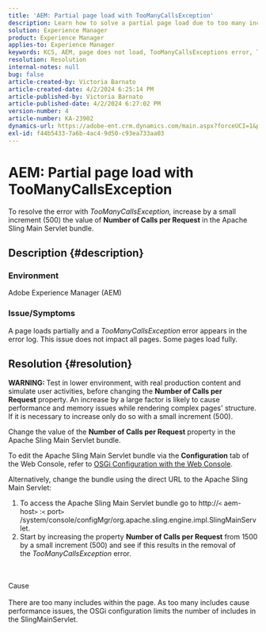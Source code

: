 ```yaml
---
title: 'AEM: Partial page load with TooManyCallsException'
description: Learn how to solve a partial page load due to too many includes within the page.
solution: Experience Manager
product: Experience Manager
applies-to: Experience Manager
keywords: KCS, AEM, page does not load, TooManyCallsExceptions error, TooManyCallsExceptions, Adobe Experience Manager, troubleshooting, Experience Manager
resolution: Resolution
internal-notes: null
bug: false
article-created-by: Victoria Barnato
article-created-date: 4/2/2024 6:25:14 PM
article-published-by: Victoria Barnato
article-published-date: 4/2/2024 6:27:02 PM
version-number: 4
article-number: KA-23902
dynamics-url: https://adobe-ent.crm.dynamics.com/main.aspx?forceUCI=1&pagetype=entityrecord&etn=knowledgearticle&id=10e48552-1ef1-ee11-904b-6045bd04ed02
exl-id: f44b5433-7a6b-4ac4-9d50-c93ea733aa03
---
```

# AEM: Partial page load with TooManyCallsException


To resolve the error with *TooManyCallsException,* increase by a small increment (500) the value of <b>Number of Calls per Request</b> in the Apache Sling Main Servlet bundle.

## Description {#description}


### Environment

Adobe Experience Manager (AEM)

### Issue/Symptoms

A page loads partially and a *TooManyCallsException* error appears in the error log. This issue does not impact all pages. Some pages load fully.


## Resolution {#resolution}


<b>WARNING: </b>Test in lower environment, with real production content and simulate user activities, before changing the <b>Number of Calls per Request</b> property. An increase by a large factor is likely to cause performance and memory issues while rendering complex pages' structure. If it is necessary to increase only do so with a small increment (500). 

 Change the value of the <b>Number of Calls per Request</b> property in the Apache Sling Main Servlet bundle.

 To edit the Apache Sling Main Servlet bundle via the <b>Configuration</b> tab of the Web Console, refer to [OSGi Configuration with the Web Console](https://experienceleague.adobe.com/en/docs/experience-manager-65/content/implementing/deploying/configuring/configuring-osgi#osgi-configuration-with-the-web-console).

 Alternatively, change the bundle using the direct URL to the Apache Sling Main Servlet:

1. To access the Apache Sling Main Servlet bundle go to http://`<` aem-host`>` :`<` port`>` /system/console/configMgr/org.apache.sling.engine.impl.SlingMainServlet.
2. Start by increasing the property <b>Number of Calls per Request</b> from 1500 by a small increment (500) and see if this results in the removal of the *TooManyCallsException* error.

<br><br>Cause<br><br>
There are too many includes within the page. As too many includes cause performance issues, the OSGi configuration limits the number of includes in the SlingMainServlet.
